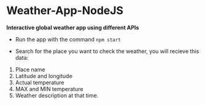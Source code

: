 # Weather-App-NodeJS
__Interactive global weather app using different APIs__


* Run the app with the command `npm start`

* Search for the place you want to check the weather, you will recieve this data:

 1. Place name
 2. Latitude and longitude
 3. Actual temperature
 4. MAX and MIN temperature
 5. Weather description at that time.
  

